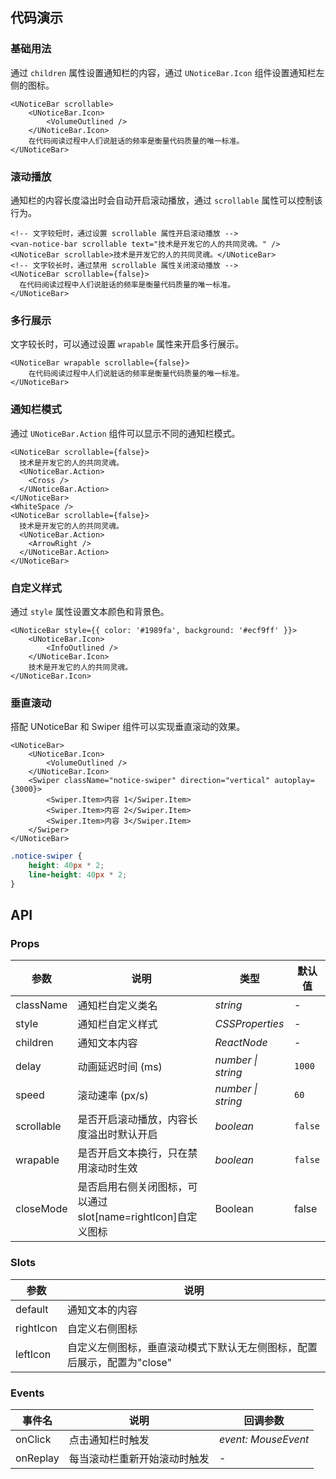 ## 代码演示

### 基础用法

通过 `children` 属性设置通知栏的内容，通过 `UNoticeBar.Icon` 组件设置通知栏左侧的图标。

```tsx
<UNoticeBar scrollable>
	<UNoticeBar.Icon>
		<VolumeOutlined />
	</UNoticeBar.Icon>
	在代码阅读过程中人们说脏话的频率是衡量代码质量的唯一标准。
</UNoticeBar>
```

### 滚动播放

通知栏的内容长度溢出时会自动开启滚动播放，通过 `scrollable` 属性可以控制该行为。

```tsx
<!-- 文字较短时，通过设置 scrollable 属性开启滚动播放 -->
<van-notice-bar scrollable text="技术是开发它的人的共同灵魂。" />
<UNoticeBar scrollable>技术是开发它的人的共同灵魂。</UNoticeBar>
<!-- 文字较长时，通过禁用 scrollable 属性关闭滚动播放 -->
<UNoticeBar scrollable={false}>
  在代码阅读过程中人们说脏话的频率是衡量代码质量的唯一标准。
</UNoticeBar>
```

### 多行展示

文字较长时，可以通过设置 `wrapable` 属性来开启多行展示。

```tsx
<UNoticeBar wrapable scrollable={false}>
	在代码阅读过程中人们说脏话的频率是衡量代码质量的唯一标准。
</UNoticeBar>
```

### 通知栏模式

通过 `UNoticeBar.Action` 组件可以显示不同的通知栏模式。

```tsx
<UNoticeBar scrollable={false}>
  技术是开发它的人的共同灵魂。
  <UNoticeBar.Action>
    <Cross />
  </UNoticeBar.Action>
</UNoticeBar>
<WhiteSpace />
<UNoticeBar scrollable={false}>
  技术是开发它的人的共同灵魂。
  <UNoticeBar.Action>
    <ArrowRight />
  </UNoticeBar.Action>
</UNoticeBar>
```

### 自定义样式

通过 `style` 属性设置文本颜色和背景色。

```tsx
<UNoticeBar style={{ color: '#1989fa', background: '#ecf9ff' }}>
	<UNoticeBar.Icon>
		<InfoOutlined />
	</UNoticeBar.Icon>
	技术是开发它的人的共同灵魂。
</UNoticeBar.Icon>
```

### 垂直滚动

搭配 UNoticeBar 和 Swiper 组件可以实现垂直滚动的效果。

```tsx
<UNoticeBar>
	<UNoticeBar.Icon>
		<VolumeOutlined />
	</UNoticeBar.Icon>
	<Swiper className="notice-swiper" direction="vertical" autoplay={3000}>
		<Swiper.Item>内容 1</Swiper.Item>
		<Swiper.Item>内容 2</Swiper.Item>
		<Swiper.Item>内容 3</Swiper.Item>
	</Swiper>
</UNoticeBar>
```

```scss
.notice-swiper {
	height: 40px * 2;
	line-height: 40px * 2;
}
```

## API

### Props

| 参数       | 说明                                                          | 类型               | 默认值  |
| ---------- | ------------------------------------------------------------- | ------------------ | ------- |
| className  | 通知栏自定义类名                                              | _string_           | -       |
| style      | 通知栏自定义样式                                              | _CSSProperties_    | -       |
| children   | 通知文本内容                                                  | _ReactNode_        | -       |
| delay      | 动画延迟时间 (ms)                                             | _number \| string_ | `1000`  |
| speed      | 滚动速率 (px/s)                                               | _number \| string_ | `60`    |
| scrollable | 是否开启滚动播放，内容长度溢出时默认开启                      | _boolean_          | `false` |
| wrapable   | 是否开启文本换行，只在禁用滚动时生效                          | _boolean_          | `false` |
| closeMode  | 是否启用右侧关闭图标，可以通过 slot[name=rightIcon]自定义图标 | Boolean            | false   |

### Slots

| 参数      | 说明                                                                    |
| --------- | ----------------------------------------------------------------------- |
| default   | 通知文本的内容                                                          |
| rightIcon | 自定义右侧图标                                                          |
| leftIcon  | 自定义左侧图标，垂直滚动模式下默认无左侧图标，配置后展示，配置为"close" |

### Events

| 事件名   | 说明                         | 回调参数            |
| -------- | ---------------------------- | ------------------- |
| onClick  | 点击通知栏时触发             | _event: MouseEvent_ |
| onReplay | 每当滚动栏重新开始滚动时触发 | -                   |
